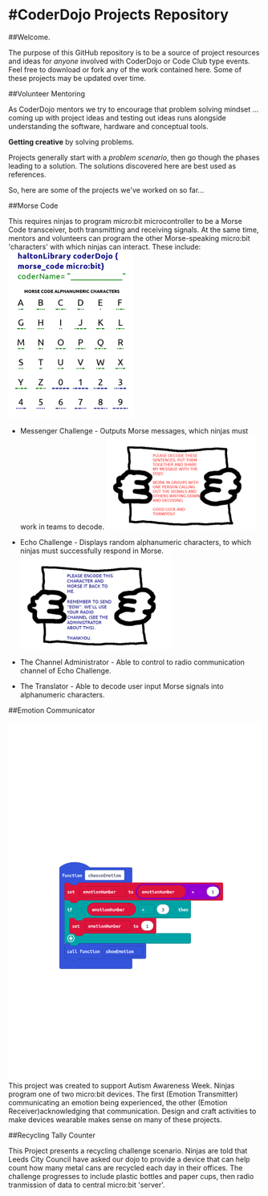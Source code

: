 #CoderDojo Projects Repository
========

##Welcome.

The purpose of this GitHub repository is to be a source of project resources and ideas for _anyone_ involved with CoderDojo or Code Club type events.
Feel free to download or fork any of the work contained here. Some of these projects may be updated over time.

##Volunteer Mentoring

As CoderDojo mentors we try to encourage that problem solving mindset ... coming up with project ideas and testing out ideas runs alongside understanding the software, hardware and conceptual tools.

**Getting creative** by solving problems. 

Projects generally start with a _problem scenario_, then go though the phases leading to a solution. The solutions discovered here are best used as references.

So, here are some of the projects we've worked on so far...

##Morse Code

This requires ninjas to program micro:bit microcontroller to be a Morse Code transceiver, both transmitting and receiving signals. At the same time, mentors and volunteers can program the other Morse-speaking micro:bit 'characters' with which ninjas can interact. These include:
![CoderDojo Morse Code workbook cover sheet](morse_code/morse_alphabet_and_numbers_w250.png)

- Messenger Challenge - Outputs Morse messages, which ninjas must work in teams to decode.
![CoderDojo Morse Code workbook cover sheet](morse_code/character_messenger_challenge_w300.png)

- Echo Challenge - Displays random alphanumeric characters, to which ninjas must successfully respond in Morse.
![CoderDojo Morse Code workbook cover sheet](morse_code/character_echo_challenge_w300.png)

- The Channel Administrator - Able to control to radio communication channel of Echo Challenge.
- The Translator - Able to decode user input Morse signals into alphanumeric characters.

##Emotion Communicator

![CoderDojo Emotion Communicator makecode function](emotion_communicator/makecode_function_images/childs_device_makecode_function_images/function_chooseEmotion.jpg)
This project was created to support Autism Awareness Week. 
Ninjas program one of two micro:bit devices. The first (Emotion Transmitter) communicating an emotion being experienced, the other (Emotion Receiver)acknowledging that communication. Design and craft activities to make devices wearable makes sense on many of these projects.

##Recycling Tally Counter

This Project presents a recycling challenge scenario. 
Ninjas are told that Leeds City Council have asked our dojo to provide a device that can help count how many metal cans are recycled each day in their offices. The challenge progresses to include plastic bottles and paper cups, then radio tranmission of data to central micro:bit 'server'.



